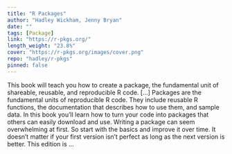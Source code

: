 ```yaml
---
title: "R Packages"
author: "Hadley Wickham, Jenny Bryan"
date: ""
tags: [Package]
link: "https://r-pkgs.org/"
length_weight: "23.8%"
cover: "https://r-pkgs.org/images/cover.png"
repo: "hadley/r-pkgs"
pinned: false
---
```


This book will teach you how to create a package, the fundamental unit of shareable, reusable, and reproducible R code. [...] Packages are the fundamental units of reproducible R code. They include reusable R functions, the documentation that describes how to use them, and sample data. In this book you’ll learn how to turn your code into packages that others can easily download and use. Writing a package can seem overwhelming at first. So start with the basics and improve it over time. It doesn’t matter if your first version isn’t perfect as long as the next version is better. This edition is  ...
